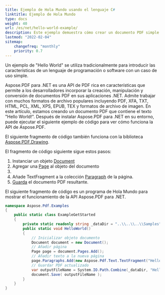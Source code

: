 ```yaml
---
title: Ejemplo de Hola Mundo usando el lenguaje C#
linktitle: Ejemplo de Hola Mundo
type: docs
weight: 40
url: /es/net/hello-world-example/
description: Este ejemplo demuestra cómo crear un documento PDF simple con el texto Hola Mundo utilizando Aspose.PDF
lastmod: "2022-02-04"
sitemap:
    changefreq: "monthly"
    priority: 0.7
---
```

<script type="application/ld+json">
{
    "@context": "https://schema.org",
    "@type": "TechArticle",
    "headline": "Ejemplo de Hola Mundo usando el lenguaje C#",
    "alternativeHeadline": "Ejemplo de Aspose.PDF en C#",
    "author": {
        "@type": "Person",
        "givenName": "Andriy",
        "familyName": "Andrukhovskiy",
        "url":"https://www.linkedin.com/in/andruhovski/"
    },
    "genre": "generación de documentos PDF",
    "keywords": "pdf, c#, generación de documentos",
    "wordcount": "302",
    "proficiencyLevel":"Principiante",
    "publisher": {
        "@type": "Organization",
        "name": "Equipo de Documentación de Aspose.PDF",
        "url": "https://products.aspose.com/pdf",
        "logo": "https://www.aspose.cloud/templates/aspose/img/products/pdf/aspose_pdf-for-net.svg",
        "alternateName": "Aspose",
        "sameAs": [
            "https://facebook.com/aspose.pdf/",
            "https://twitter.com/asposepdf",
            "https://www.youtube.com/channel/UCmV9sEg_QWYPi6BJJs7ELOg/featured",
            "https://www.linkedin.com/company/aspose",
            "https://stackoverflow.com/questions/tagged/aspose",
            "https://aspose.quora.com/",
            "https://aspose.github.io/"
        ],
        "contactPoint": [
            {
                "@type": "ContactPoint",
                "telephone": "+1 903 306 1676",
                "contactType": "ventas",
                "areaServed": "US",
                "availableLanguage": "en"
            },
            {
                "@type": "ContactPoint",
                "telephone": "+44 141 628 8900",
                "contactType": "ventas",
                "areaServed": "GB",
                "availableLanguage": "en"
            },
            {
                "@type": "ContactPoint",
                "telephone": "+61 2 8006 6987",
                "contactType": "ventas",
                "areaServed": "AU",
                "availableLanguage": "en"
            }
        ]
    },
    "url": "http://docs.aspose.com/pdf/net/hello-world-example/",
    "mainEntityOfPage": {
        "@type": "WebPage",
        "@id": "http://docs.aspose.com/pdf/net/hello-world-example/"
    },
    "dateModified": "2022-02-04",
    "description": "Este ejemplo demuestra cómo crear un documento PDF simple con el texto Hola Mundo utilizando Aspose.PDF",
    "articleBody": "Un ejemplo de \"Hola Mundo\" es tradicionalmente utilizado para introducir características de un lenguaje de programación o software con un caso de uso simple.\nAspose.PDF para .NET es una API de PDF rica en características que permite a los desarrolladores incorporar capacidades de creación, manipulación y conversión de documentos PDF en sus aplicaciones .NET. Admite el trabajo con muchos formatos de archivo populares incluyendo PDF, XFA, TXT, HTML, PCL, XML, XPS, EPUB, TEX y formatos de archivos de imagen. En este artículo, estamos creando un documento PDF que contiene el texto \"¡Hola Mundo!\". Después de instalar Aspose.PDF para .NET en tu entorno, puedes ejecutar el siguiente ejemplo de código para ver cómo funciona la API de Aspose.PDF.\nEl siguiente fragmento de código sigue estos pasos:\n1. Instanciar un objeto Document\n2. Añadir una Página al objeto documento\n3. Crear un TextFragment\n4. Añadir TextFragment a la colección de párrafos de la página\n5. Guardar el documento PDF resultante\nEl siguiente fragmento de código es un programa de Hola Mundo para exhibir el funcionamiento de la API de Aspose.PDF para .NET."
}
</script>
Un ejemplo de "Hello World" se utiliza tradicionalmente para introducir las características de un lenguaje de programación o software con un caso de uso simple.

Aspose.PDF para .NET es una API de PDF rica en características que permite a los desarrolladores incorporar la creación, manipulación y conversión de documentos PDF en sus aplicaciones .NET. Admite trabajar con muchos formatos de archivo populares incluyendo PDF, XFA, TXT, HTML, PCL, XML, XPS, EPUB, TEX y formatos de archivo de imagen. En este artículo, estamos creando un documento PDF que contiene el texto "Hello World!". Después de instalar Aspose.PDF para .NET en su entorno, puede ejecutar el siguiente ejemplo de código para ver cómo funciona la API de Aspose.PDF.

El siguiente fragmento de código también funciona con la biblioteca [Aspose.PDF.Drawing](/pdf/es/net/drawing/).

El fragmento de código siguiente sigue estos pasos:

1. Instanciar un objeto [Document](https://reference.aspose.com/pdf/net/aspose.pdf/document)
1. Agregar una [Page](https://reference.aspose.com/pdf/net/aspose.pdf/page) al objeto del documento
1.
1. Añade TextFragment a la colección [Paragraph](https://reference.aspose.com/pdf/net/aspose.pdf/page/properties/paragraphs) de la página.
1. [Guarda](https://reference.aspose.com/pdf/net/aspose.pdf.document/save/methods/4) el documento PDF resultante.

El siguiente fragmento de código es un programa de Hola Mundo para mostrar el funcionamiento de la API Aspose.PDF para .NET.

```csharp
namespace Aspose.Pdf.Examples
{
    public static class ExampleGetStarted
    {
        private static readonly string _dataDir = "..\\..\\..\\Samples";
        public static void HelloWorld()
        {
            // Inicializar objeto documento
            Document document = new Document();
            // Añadir página
            Page page = document.Pages.Add();
            // Añadir texto a la nueva página
            page.Paragraphs.Add(new Aspose.Pdf.Text.TextFragment("Hello World!"));
            // Guardar PDF actualizado
            var outputFileName = System.IO.Path.Combine(_dataDir, "HelloWorld_out.pdf");
            document.Save( outputFileName );
        }
    }
}
```

